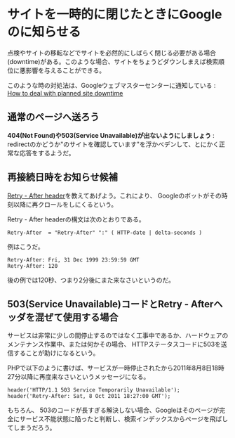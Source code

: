 # サイトを一時的に閉じたときにGoogleのに知らせる

点検やサイトの移転などでサイトを必然的にしばらく閉じる必要がある場合(downtime)がある。このような場合、サイトをちょうどダウンしまえば検索順位に悪影響を与えることができる。

このような時の対処法は、Googleウェブマスターセンターに通知している : [How to deal with planned site downtime](http://googlewebmastercentral.blogspot.kr/2011/01/how-to-deal-with-planned-site-downtime.html)

## 通常のページへ送ろう

__404(Not Found)や503(Service Unavailable)が出ないようにしましょう​​__ : redirectのかどうか"のサイトを確認しています"を浮かべデンして、とにかく正常な応答をするようだ。

## 再接続日時をお知らせ候補

[Retry - After header](http://www.w3.org/Protocols/rfc2616/rfc2616-sec14.html#sec14.37)を教えてあげよう。これにより、 Googleのボットがその時刻以降に再クロールをしにくるという。

Retry - After headerの構文は次のとおりである。

    Retry-After  = "Retry-After" ":" ( HTTP-date | delta-seconds )

例はこうだ。

    Retry-After: Fri, 31 Dec 1999 23:59:59 GMT
    Retry-After: 120

後の例では120秒、つまり2分後にまた来なさいというのだ。

## 503(Service Unavailable)コードとRetry - Afterヘッダを混ぜて使用する場合

サービスは非常に少しの間停止するのではなく工事中であるか、ハードウェアのメンテナンス作業中、または何かその場合、 HTTPステータスコードに503を送信することが助けになるという。

PHPで以下のように書けば、サービスが一時停止されたから2011年8月8日18時27分以降に再度来なさいというメッセージになる。

    header('HTTP/1.1 503 Service Temporarily Unavailable');
    header('Retry-After: Sat, 8 Oct 2011 18:27:00 GMT');

もちろん、 503のコードが長すぎる解決しない場合、Googleはそのページが完全にサービス不能状態に陥ったと判断し、検索インデックスからページを飛ばしてしまうだろう。
